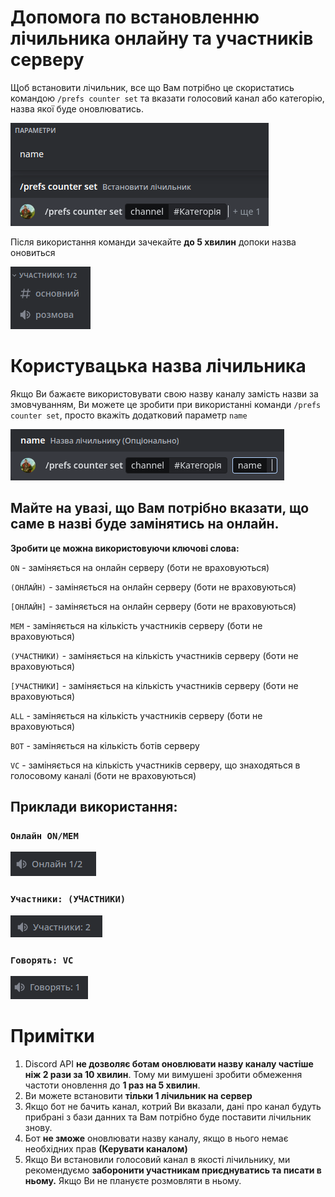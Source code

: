 # Допомога по встановленню лічильника онлайну та участників серверу

Щоб встановити лічильник, все що Вам потрібно це скористатись командою `/prefs counter set` та вказати голосовий канал або категорію, назва якої буде оновлюватись.

![](2023-03-31-12-43-38.png)

Після використання команди зачекайте **до 5 хвилин** допоки назва оновиться

![](2023-03-31-12-46-11.png)

# Користувацька назва лічильника

Якщо Ви бажаєте використовувати свою назву каналу замість назви за змовчуванням, Ви можете це зробити при використанні команди `/prefs counter set`, просто вкажіть додатковий параметр `name` 

![](2023-03-31-12-49-25.png)

## **Майте на увазі, що Вам потрібно вказати, що саме в назві буде замінятись на онлайн.**

**Зробити це можна використовуючи ключові слова:**

`ON` - заміняється на онлайн серверу (боти не враховуються)

`(ОНЛАЙН)` - заміняється на онлайн серверу (боти не враховуються)

`[ОНЛАЙН]` - заміняється на онлайн серверу (боти не враховуються)

`MEM` - заміняється на кількість участників серверу (боти не враховуються)

`(УЧАСТНИКИ)` - заміняється на кількість участників серверу (боти не враховуються)

`[УЧАСТНИКИ]` - заміняється на кількість участників серверу (боти не враховуються)

`ALL` - заміняється на кількість участників серверу (боти не враховуються)

`BOT` - заміняється на кількість ботів серверу

`VC` - заміняється на кількість участників серверу, що знаходяться в голосовому каналі (боти не враховуються)

## Приклади використання:

### `Онлайн ON/MEM`

![](2023-03-31-12-59-50.png)

### `Участники: (УЧАСТНИКИ)`

![](2023-03-31-13-01-21.png)

### `Говорять: VC`

![](2023-03-31-13-01-53.png)

# Примітки

1. Discord API **не дозволяє ботам оновлювати назву каналу частіше ніж 2 рази за 10 хвилин**. Тому ми вимушені зробити обмеження частоти оновлення до **1 раз на 5 хвилин**.
2. Ви можете встановити **тільки 1 лічильник на сервер**
3. Якщо бот не бачить канал, котрий Ви вказали, дані про канал будуть прибрані з бази данних та Вам потрібно буде поставити лічильник знову.
4. Бот **не зможе** оновлювати назву каналу, якщо в нього немає необхідних прав **(Керувати каналом)**
5. Якщо Ви встановили голосовий канал в якості лічильнику, ми рекомендуємо **заборонити участникам приєднуватись та писати в ньому.** Якщо Ви не плануєте розмовляти в ньому.